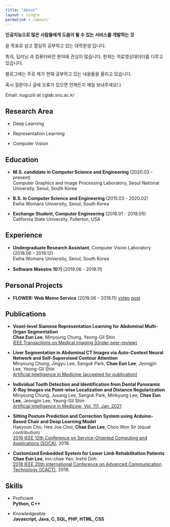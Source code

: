 ```yaml
---
title: "About"
layout : single
permalink : /about/
---
```


**인공지능으로 많은 사람들에게 도움이 될 수 있는 서비스를 개발하는 것**

을 목표로 삼고 열심히 공부하고 있는 대학원생 입니다.

특히, 딥러닝 과 컴퓨터비전 분야에 관심이 많습니다. 현재는 의료영상데이터를 다루고 있습니다.

블로그에는 주로 제가 현재 공부하고 있는 내용들을 올리고 있습니다.

혹시 질문이나 글에 오류가 있으면 언제든지 메일 보내주세요!:)

Email: nuguziii at cglab.snu.ac.kr

## Research Area

- Deep Learning

- Representation Learning

- Computer Vision

## Education
- **M.S. candidate in Computer Science and Engineering** (2020.03 - present)<br>
Computer Graphics and Image Processing Laboratory, Seoul National University, Seoul, South Korea

- **B.S. in Computer Science and Engineering** (2015.03 - 2020.02)<br>
Ewha Womans University, Seoul, South Korea

- **Exchange Student, Computer Engineering** (2018.01 - 2018.05)<br>
California State University, Fullerton, USA

## Experience

- **Undergraduate Research Assistant**, Computer Vision Laboratory (2018.06 - 2019.12) <br>
Ewha Womans University, Seoul, South Korea

- **Software Maestro 10기** (2019.06 - 2019.11)

## Personal Projects

- **FLOWER: Web Memo Service** (2019.06 - 2019.11) [video](https://www.youtube.com/watch?v=hMoJh5K7SQo) [post](https://blog.naver.com/PostView.nhn?blogId=sw_maestro&logNo=221710898997&categoryNo=21&parentCategoryNo=21&from=thumbnailList)

## Publications

- **Voxel-level Siamese Representation Learning for Abdominal Multi-Organ Segmentation**<br>
**Chae Eun Lee**, Minyoung Chung, Yeong-Gil Shin<br>
[IEEE Transactions on Medical Imaging (Under peer-review)](https://arxiv.org/abs/2105.07672)

- **Liver Segmentation in Abdominal CT Images via Auto-Context Neural Network and Self-Supervised Contour Attention**<br>
Minyoung Chung, Jingyu Lee, Sanguk Park, **Chae Eun Lee**, Jeongjin Lee, Yeong-Gil Shin<br>
[Artificial Intelligence in Medicine (accepted for publication)](https://arxiv.org/pdf/2002.05895.pdf)

- **Individual Tooth Detection and Identification from Dental Panoramic X-Ray Images via Point-wise Localization and Distance Regularization**<br>
Minyoung Chung, Jusang Lee, Sanguk Park, Minkyung Lee, **Chae Eun Lee**, Jeongjin Lee, Yeong-Gil Shin<br>
[Artificial Intelligence in Medicine, Vol. 111, Jan, 2021](https://arxiv.org/abs/2004.05543)

- **Sitting Posture Prediction and Correction System using Arduino-Based Chair and Deep Learning Model**<br>
Haeyoon Cho, Hee Joe Choi, **Chae Eun Lee**, Choo Won Sir (equal contribution) <br>
[2019 IEEE 12th Conference on Service-Oriented Computing and Applications (SOCA)](https://ieeexplore.ieee.org/document/8953010), 2019.

- **Customized Embedded System for Lower Limb Rehabilitation Patients**<br>
**Chae Eun Lee**, Inn-chae Yeo, Inshil Doh <br>
[2018 IEEE 20th International Conference on Advanced Communication Technology (ICACT)](https://ieeexplore.ieee.org/document/8323706), 2018.

## Skills

- Proficient<br>
**Python, C++**

- Knowledgeable<br>
**Javascript, Java, C, SQL, PHP, HTML, CSS**
